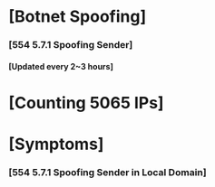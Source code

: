 # [Botnet Spoofing]
### [554 5.7.1 Spoofing Sender]
#### [Updated every 2~3 hours]

# [Counting 5065 IPs]

# [Symptoms] 
###   [554 5.7.1 Spoofing Sender in Local Domain]
